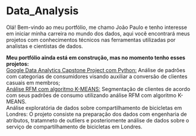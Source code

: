 # Data_Analysis   
Olá! Bem-vindo ao meu portfólio, me chamo João Paulo e tenho interesse em iniciar minha carreira no mundo dos dados, aqui você encontrará meus projetos com conhecimentos técnicos nas ferramentas utilizadas por analistas e cientistas de dados.   
    
**Meu portfólio ainda está em construção, mas no momento tenho esses projetos:**     
[Google Data Analytics Capstone Project com Python:](https://github.com/Joao-Paulo-Mariz/Data_Analysis/tree/main/google_capstone) Análise de padrões com categorias de consumidores visando auxiliar a conversão de clientes casuais em membros;       
[Análise RFM com algoritmo K-MEANS:](https://nbviewer.org/github/Joao-Paulo-Mariz/Data_Analysis/blob/main/RFM/rfm.ipynb) Segmentação de clientes de acordo com seus padrões de consumo utilizando análise RFM com algoritmo K-MEANS.     
Análise exploratória de dados sobre compartilhamento de bicicletas em Londres: O projeto consiste na preparação dos dados com engenharia de atributos, tratamneto de outliers e posteriomente análise de dados sobre o serviço de compartilhamento de bicicletas em Londres.
